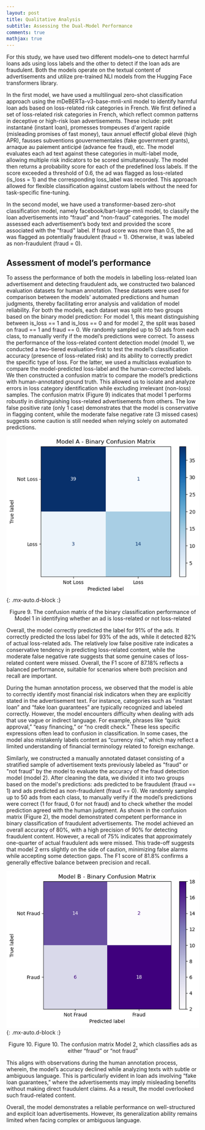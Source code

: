 ```yaml
---
layout: post
title: Qualitative Analysis
subtitle: Assessing the Dual-Model Performance 
comments: true
mathjax: true
---
```

For this study, we have used two different models–one to detect harmful loans ads using loss labels and the other to detect if the loan ads are fraudulent. Both the models operate on the textual content of advertisements and utilize pre-trained NLI models from the Hugging Face transformers library.

In the first model, we have used a multilingual zero-shot classification approach using the mDeBERTa-v3-base-mnli-xnli model to identify harmful loan ads based on loss-related risk categories in French. We first defined a set of loss-related risk categories in French, which reflect common patterns in deceptive or high-risk loan advertisements. These include: prêt instantané (instant loan),  promesses trompeuses d'argent rapide (misleading promises of fast money), taux annuel effectif global élevé (high APR), fausses subventions gouvernementales (fake government grants), arnaque au paiement anticipé (advance fee fraud), etc. The model evaluates each ad text against these categories in multi-label mode, allowing multiple risk indicators to be scored simultaneously. The model then returns a probability score for each of the predefined loss labels. If the score exceeded a threshold of 0.6, the ad was flagged as loss-related (is_loss = 1) and the corresponding loss_label was recorded. This approach allowed for flexible classification against custom labels without the need for task-specific fine-tuning.

In the second model, we have used a transformer-based zero-shot classification model, namely facebook/bart-large-mnli model, to classify the loan advertisements into “fraud” and “non-fraud” categories. The model assessed each advertisement’s body text and provided the score associated with the "fraud" label. If fraud score was more than 0.5, the ad was flagged as potentially fraudulent (fraud = 1). Otherwise, it was labeled as non-fraudulent (fraud = 0). 

## Assessment of model’s performance
To assess the performance of both the models in labelling loss-related loan advertisement and detecting fraudulent ads, we constructed two balanced evaluation datasets for human annotation. These datasets were used for comparison between the models' automated predictions and human judgments, thereby facilitating error analysis and validation of model reliability. For both the models, each dataset was split into two groups based on the binary model prediction: For model 1, this meant distinguishing between is_loss == 1 and is_loss == 0 and for model 2, the split was based on fraud == 1 and fraud == 0. 
We randomly sampled up to 50 ads from each class, to manually verify if the model’s predictions were correct. To assess the performance of the loss-related content detection model (model 1), we conducted a two-tiered evaluation–first to test the model’s classification accuracy (presence of loss-related risk) and its ability to correctly predict the specific type of loss. For the latter, we used a  multiclass evaluation to compare the model-predicted loss-label and the human-corrected labels.
We then constructed a confusion matrix to compare the model’s predictions with human-annotated ground truth. This allowed us to isolate and analyze errors in loss category identification while excluding irrelevant (non-loss) samples. The confusion matrix (Figure 9) indicates that model 1 performs robustly in distinguishing loss-related advertisements from others. The low false positive rate (only 1 case) demonstrates that the model is conservative in flagging content, while the moderate false negative rate (3 missed cases) suggests some caution is still needed when relying solely on automated predictions. 

![figure9](/assets/img/figure9.png){: .mx-auto.d-block :}
<center> Figure 9. The confusion matrix of the binary classification performance of Model 1 in identifying whether an ad is loss-related or not loss-related </center>

Overall, the model correctly predicted the label for 91% of the ads. It correctly predicted the loss label for 93% of the ads, while it detected 82% of actual loss-related ads. The relatively low false positive rate indicates a conservative tendency in predicting loss-related content, while the moderate false negative rate suggests that some genuine cases of loss-related content were missed. Overall, the F1 score of 87.18% reflects a balanced performance, suitable for scenarios where both precision and recall are important.

During the human annotation process, we observed that the model is able to correctly identify most financial risk indicators when they are explicitly stated in the advertisement text. For instance, categories such as “instant loan” and “fake loan guarantees” are typically recognized and labeled correctly. However, the model encounters difficulty when dealing with ads that use vague or indirect language. For example, phrases like “quick approval,” “easy financing,” or “no credit check.” These less specific expressions often lead to confusion in classification. In some cases, the model also mistakenly labels content as “currency risk,” which may reflect a limited understanding of financial terminology related to foreign exchange.

Similarly, we constructed a manually annotated dataset consisting of a stratified sample of advertisement texts previously labeled as "fraud" or "not fraud" by the model to evaluate the accuracy of the fraud detection model (model 2). After cleaning the data, we divided it into two groups based on the model's predictions: ads predicted to be fraudulent (fraud == 1) and ads predicted as non-fraudulent (fraud == 0). We randomly sampled up to 50 ads from each class, to manually verify if the model’s predictions were correct (1 for fraud, 0 for not fraud) and to check whether the model prediction agreed with the human judgment.
As shown in the confusion matrix (Figure 2), the model demonstrated competent performance in binary classification of fraudulent advertisements. The model achieved an overall accuracy of 80%, with a high precision of 90% for detecting fraudulent content. However, a recall of 75% indicates that approximately one-quarter of actual fraudulent ads were missed. This trade-off suggests that model 2 errs slightly on the side of caution, minimizing false alarms while accepting some detection gaps. The F1 score of 81.8% confirms a generally effective balance between precision and recall.

![figure10](/assets/img/figure10.png){: .mx-auto.d-block :}
<center> Figure 10. Figure 10. The confusion matrix Model 2, which classifies ads as either “fraud” or “not fraud” </center>

This aligns with observations during the human annotation process, wherein, the model’s accuracy declined while analyzing texts with subtle or ambiguous language. This is particularly evident in loan ads involving “fake loan guarantees,” where the advertisements may imply misleading benefits without making direct fraudulent claims. As a result, the model overlooked such fraud-related content.

Overall, the model demonstrates a reliable performance on well-structured and explicit loan advertisements. However, its generalization ability remains limited when facing complex or ambiguous language.
